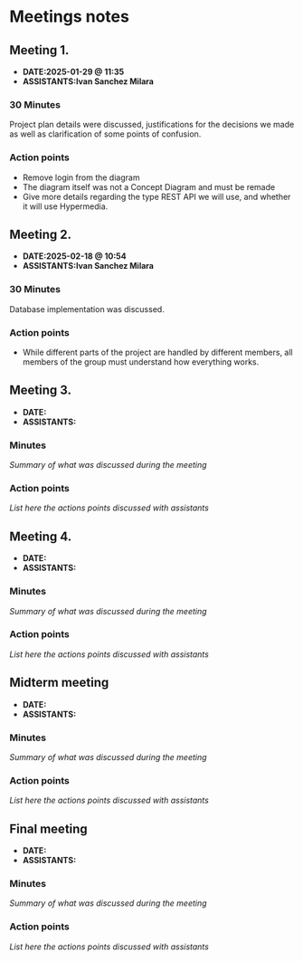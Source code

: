 # Meetings notes

## Meeting 1.
* **DATE:2025-01-29 @ 11:35**
* **ASSISTANTS:Ivan Sanchez Milara**

### 30 Minutes
Project plan details were discussed, justifications for the decisions we made as well as clarification of some points of confusion.

### Action points
* Remove login from the diagram
* The diagram itself was not a Concept Diagram and must be remade
* Give more details regarding the type REST API we will use, and whether it will use Hypermedia.



## Meeting 2.
* **DATE:2025-02-18 @ 10:54**
* **ASSISTANTS:Ivan Sanchez Milara**

### 30 Minutes
Database implementation was discussed.

### Action points
* While different parts of the project are handled by different members, all members of the group must understand how everything works.



## Meeting 3.
* **DATE:**
* **ASSISTANTS:**

### Minutes
*Summary of what was discussed during the meeting*

### Action points
*List here the actions points discussed with assistants*




## Meeting 4.
* **DATE:**
* **ASSISTANTS:**

### Minutes
*Summary of what was discussed during the meeting*

### Action points
*List here the actions points discussed with assistants*




## Midterm meeting
* **DATE:**
* **ASSISTANTS:**

### Minutes
*Summary of what was discussed during the meeting*

### Action points
*List here the actions points discussed with assistants*




## Final meeting
* **DATE:**
* **ASSISTANTS:**

### Minutes
*Summary of what was discussed during the meeting*

### Action points
*List here the actions points discussed with assistants*





